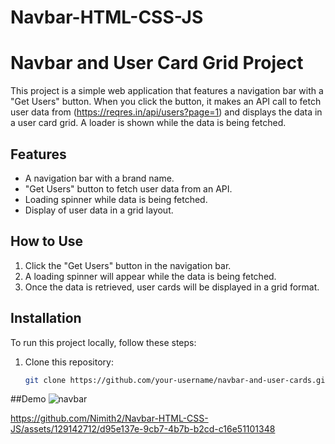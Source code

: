 # Navbar-HTML-CSS-JS
# Navbar and User Card Grid Project

This project is a simple web application that features a navigation bar with a "Get Users" button. When you click the button, it makes an API call to fetch user data from (https://reqres.in/api/users?page=1) and displays the data in a user card grid. A loader is shown while the data is being fetched.
## Features

- A navigation bar with a brand name.
- "Get Users" button to fetch user data from an API.
- Loading spinner while data is being fetched.
- Display of user data in a grid layout.
## How to Use

1. Click the "Get Users" button in the navigation bar.
2. A loading spinner will appear while the data is being fetched.
3. Once the data is retrieved, user cards will be displayed in a grid format.
## Installation

To run this project locally, follow these steps:

1. Clone this repository:

   ```bash
   git clone https://github.com/your-username/navbar-and-user-cards.git
##Demo
![navbar](https://github.com/Nimith2/Navbar-HTML-CSS-JS/assets/129142712/afff0ba7-ed0d-44cd-900b-5ce051e17490)



https://github.com/Nimith2/Navbar-HTML-CSS-JS/assets/129142712/d95e137e-9cb7-4b7b-b2cd-c16e51101348






